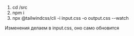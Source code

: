 1. cd /src
2. npm i
3. npx @tailwindcss/cli -i input.css -o output.css --watch  

Изменения делаем в input.css, оно само обновится
